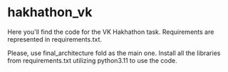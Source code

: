 # hakhathon_vk
Here you'll find the code for the VK Hakhathon task. Requirements are represented in requirements.txt. 

Please, use final_architecture fold as the main one. Install all the libraries from requirements.txt utilizing python3.11 to use the code.

